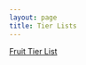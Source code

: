 ```yaml
---
layout: page
title: Tier Lists
---
```


[Fruit Tier List](https://user-images.githubusercontent.com/47118509/73694619-47f82800-468d-11ea-8923-093e234059e3.png)
